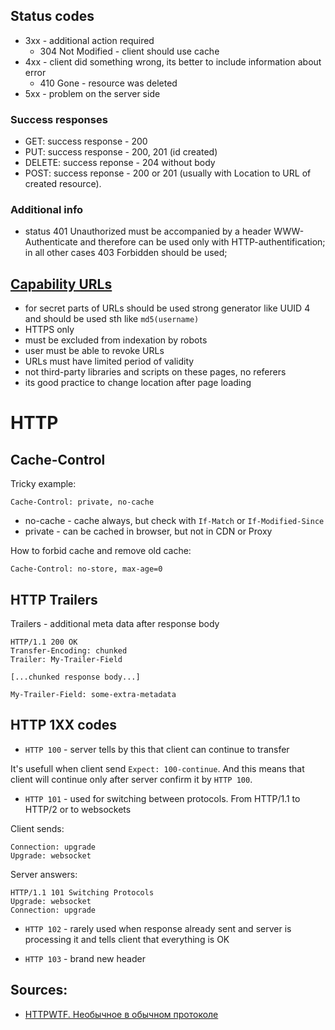 ## Status codes

- 3хх - additional action required
    - 304 Not Modified - client should use cache
- 4xx - client did something wrong, its better to include information about error
    - 410 Gone - resource was deleted
- 5xx - problem on the server side

### Success responses

- GET: success response - 200
- PUT: success response - 200, 201 (id created)
- DELETE: success reponse - 204 without body
- POST: success reponse - 200 or 201 (usually with Location to URL of created resource).

### Additional info

- status 401 Unauthorized must be accompanied by a header WWW-Authenticate and therefore can be used only with HTTP-authentification; in all other cases 403 Forbidden should be used;

## [Capability URLs](https://w3ctag.github.io/capability-urls/)

- for secret parts of URLs should be used strong generator like UUID 4 and should be used sth like `md5(username)`
- HTTPS only
- must be excluded from indexation by robots
- user must be able to revoke URLs
- URLs must have limited period of validity
- not third-party libraries and scripts on these pages, no referers
- its good practice to change location after page loading

# HTTP

## Cache-Control

Tricky example:
```http
Cache-Control: private, no-cache
```

- no-cache - cache always, but check with `If-Match` or `If-Modified-Since`
- private - can be cached in browser, but not in CDN or Proxy

How to forbid cache and remove old cache:

```http
Cache-Control: no-store, max-age=0
```

## HTTP Trailers

Trailers - additional meta data after response body

```http
HTTP/1.1 200 OK
Transfer-Encoding: chunked
Trailer: My-Trailer-Field

[...chunked response body...]

My-Trailer-Field: some-extra-metadata
```

## HTTP 1XX codes

- `HTTP 100` - server tells by this that client can continue to transfer

It's usefull when client send `Expect: 100-continue`. And this means that client will continue only after server confirm it by `HTTP 100`.

- `HTTP 101` - used for switching between protocols. From HTTP/1.1 to HTTP/2 or to websockets

Client sends:
```http
Connection: upgrade
Upgrade: websocket
```

Server answers:

```http
HTTP/1.1 101 Switching Protocols
Upgrade: websocket
Connection: upgrade
```

- `HTTP 102` - rarely used when response already sent and server is processing it and tells client that everything is OK

- `HTTP 103` - brand new header

## Sources:
- [HTTPWTF. Необычное в обычном протоколе](https://m.habr.com/ru/company/flant/blog/553318/)